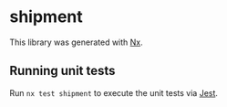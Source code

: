 # shipment

This library was generated with [Nx](https://nx.dev).

## Running unit tests

Run `nx test shipment` to execute the unit tests via [Jest](https://jestjs.io).
